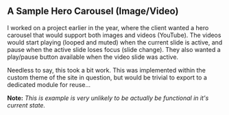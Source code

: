 ## A Sample Hero Carousel (Image/Video)

I worked on a project earlier in the year, where the client wanted a hero carousel that would support both images and videos (YouTube). The videos would start playing (looped and muted) when the current slide is active, and pause when the active slide loses focus (slide change). They also wanted a play/pause button available when the video slide was active.

Needless to say, this took a bit work. This was implemented within the custom theme of the site in question, but would be trivial to export to a dedicated module for reuse...

**Note:** _This is example is very unlikely to be actually be functional in it's current state._

